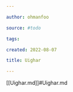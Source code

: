 ```yaml
---

author: ohmanfoo

source: #todo

tags: 

created: 2022-08-07

title: Uighar

---
```

[[Uighar.md]]#Uighar.md